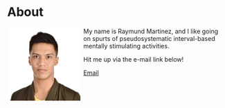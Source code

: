 About
=====

<img style="margin-right: 0.5em; margin-bottom: 0.5em;" src="/pictures/mon.jpg" height="169" width="169" alt="mon" title="mon" align="left" />

My name is Raymund Martinez, and I like going on spurts of pseudosystematic interval-based mentally
stimulating activities.

Hit me up via the e-mail link below!

[Email](mailto:zhaqenl@gmail.com)
